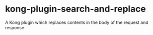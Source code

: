 # kong-plugin-search-and-replace
A Kong plugin which replaces contents in the body of the request and response
